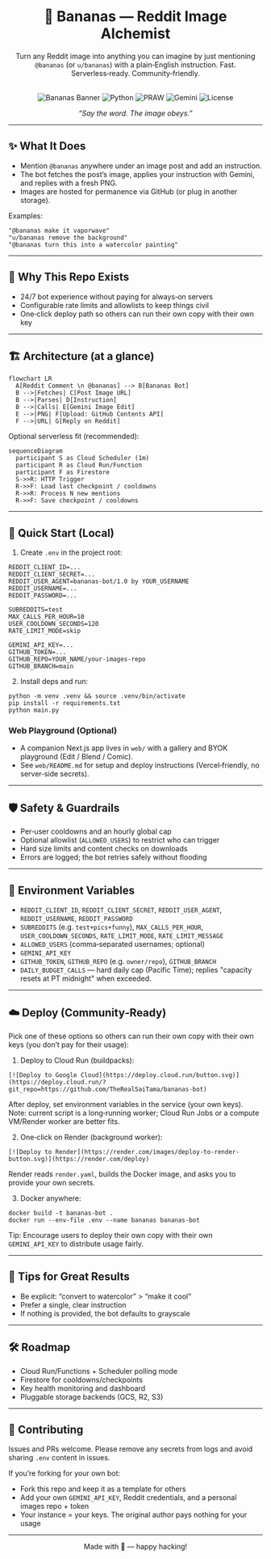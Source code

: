<div align="center">

# 🍌 Bananas — Reddit Image Alchemist

Turn any Reddit image into anything you can imagine by just mentioning `@bananas` (or `u/bananas`) with a plain‑English instruction. Fast. Serverless‑ready. Community‑friendly.

<br/>

<img alt="Bananas Banner" src="https://img.shields.io/badge/Reddit%20Bot-🍌%20Bananas-FFCC00?style=for-the-badge&logo=reddit&logoColor=white" />
<img alt="Python" src="https://img.shields.io/badge/Python-3.11-3776AB?style=for-the-badge&logo=python&logoColor=white" />
<img alt="PRAW" src="https://img.shields.io/badge/PRAW-Reddit%20API-FF4500?style=for-the-badge&logo=reddit&logoColor=white" />
<img alt="Gemini" src="https://img.shields.io/badge/Gemini-Image%20Editing-4285F4?style=for-the-badge&logo=google&logoColor=white" />
<img alt="License" src="https://img.shields.io/badge/License-Open%20Source-2ea44f?style=for-the-badge" />

<br/>

<i>“Say the word. The image obeys.”</i>

</div>

---

## ✨ What It Does

- Mention `@bananas` anywhere under an image post and add an instruction.
- The bot fetches the post’s image, applies your instruction with Gemini, and replies with a fresh PNG.
- Images are hosted for permanence via GitHub (or plug in another storage).

Examples:

```
"@bananas make it vaporwave"
"u/bananas remove the background"
"@bananas turn this into a watercolor painting"
```

---

## 🧭 Why This Repo Exists

- 24/7 bot experience without paying for always‑on servers
- Configurable rate limits and allowlists to keep things civil
- One‑click deploy path so others can run their own copy with their own key

---

## 🏗️ Architecture (at a glance)

```mermaid
flowchart LR
  A[Reddit Comment \n @bananas] --> B[Bananas Bot]
  B -->|Fetches| C[Post Image URL]
  B -->|Parses| D[Instruction]
  B -->|Calls| E[Gemini Image Edit]
  E -->|PNG| F[Upload: GitHub Contents API]
  F -->|URL| G[Reply on Reddit]
```

Optional serverless fit (recommended):

```mermaid
sequenceDiagram
  participant S as Cloud Scheduler (1m)
  participant R as Cloud Run/Function
  participant F as Firestore
  S->>R: HTTP Trigger
  R->>F: Load last checkpoint / cooldowns
  R->>R: Process N new mentions
  R->>F: Save checkpoint / cooldowns
```

---

## 🚀 Quick Start (Local)

1) Create `.env` in the project root:

```
REDDIT_CLIENT_ID=...
REDDIT_CLIENT_SECRET=...
REDDIT_USER_AGENT=bananas-bot/1.0 by YOUR_USERNAME
REDDIT_USERNAME=...
REDDIT_PASSWORD=...

SUBREDDITS=test
MAX_CALLS_PER_HOUR=10
USER_COOLDOWN_SECONDS=120
RATE_LIMIT_MODE=skip

GEMINI_API_KEY=...
GITHUB_TOKEN=...
GITHUB_REPO=YOUR_NAME/your-images-repo
GITHUB_BRANCH=main
```

2) Install deps and run:

```
python -m venv .venv && source .venv/bin/activate
pip install -r requirements.txt
python main.py
```

### Web Playground (Optional)

- A companion Next.js app lives in `web/` with a gallery and BYOK playground (Edit / Blend / Comic).
- See `web/README.md` for setup and deploy instructions (Vercel‑friendly, no server‑side secrets).

---

## 🛡️ Safety & Guardrails

- Per‑user cooldowns and an hourly global cap
- Optional allowlist (`ALLOWED_USERS`) to restrict who can trigger
- Hard size limits and content checks on downloads
- Errors are logged; the bot retries safely without flooding

---

## 🧩 Environment Variables

- `REDDIT_CLIENT_ID`, `REDDIT_CLIENT_SECRET`, `REDDIT_USER_AGENT`, `REDDIT_USERNAME`, `REDDIT_PASSWORD`
- `SUBREDDITS` (e.g. `test+pics+funny`), `MAX_CALLS_PER_HOUR`, `USER_COOLDOWN_SECONDS`, `RATE_LIMIT_MODE`, `RATE_LIMIT_MESSAGE`
- `ALLOWED_USERS` (comma‑separated usernames; optional)
- `GEMINI_API_KEY`
- `GITHUB_TOKEN`, `GITHUB_REPO` (e.g. `owner/repo`), `GITHUB_BRANCH`
- `DAILY_BUDGET_CALLS` — hard daily cap (Pacific Time); replies "capacity resets at PT midnight" when exceeded.

---

## ☁️ Deploy (Community‑Ready)

Pick one of these options so others can run their own copy with their own keys (you don’t pay for their usage):

1) Deploy to Cloud Run (buildpacks):

```
[![Deploy to Google Cloud](https://deploy.cloud.run/button.svg)](https://deploy.cloud.run/?git_repo=https://github.com/TheRealSaiTama/bananas-bot)
```

After deploy, set environment variables in the service (your own keys). Note: current script is a long‑running worker; Cloud Run Jobs or a compute VM/Render worker are better fits.

2) One‑click on Render (background worker):

```
[![Deploy to Render](https://render.com/images/deploy-to-render-button.svg)](https://render.com/deploy)
```

Render reads `render.yaml`, builds the Docker image, and asks you to provide your own secrets.

3) Docker anywhere:

```
docker build -t bananas-bot .
docker run --env-file .env --name bananas bananas-bot
```

Tip: Encourage users to deploy their own copy with their own `GEMINI_API_KEY` to distribute usage fairly.

---

## 🧪 Tips for Great Results

- Be explicit: “convert to watercolor” > “make it cool”
- Prefer a single, clear instruction
- If nothing is provided, the bot defaults to grayscale

---

## 🛠️ Roadmap

- Cloud Run/Functions + Scheduler polling mode
- Firestore for cooldowns/checkpoints
- Key health monitoring and dashboard
- Pluggable storage backends (GCS, R2, S3)

---

## 🤝 Contributing

Issues and PRs welcome. Please remove any secrets from logs and avoid sharing `.env` content in issues.

If you’re forking for your own bot:
- Fork this repo and keep it as a template for others
- Add your own `GEMINI_API_KEY`, Reddit credentials, and a personal images repo + token
- Your instance = your keys. The original author pays nothing for your usage

---

<div align="center">

Made with 🍌 — happy hacking!

</div>
